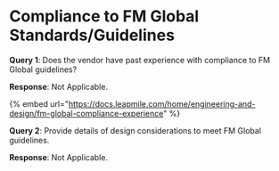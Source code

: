 # Compliance to FM Global Standards/Guidelines

**Query 1**: Does the vendor have past experience with compliance to FM Global guidelines?

**Response**: Not Applicable.

{% embed url="https://docs.leapmile.com/home/engineering-and-design/fm-global-compliance-experience" %}

**Query 2**: Provide details of design considerations to meet FM Global guidelines.

**Response**: Not Applicable.
